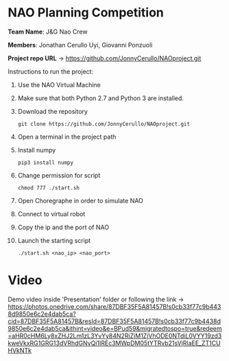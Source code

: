 # NAO Planning Competition

**Team Name**: J&G Nao Crew

**Members**: Jonathan Cerullo Uyi, Giovanni Ponzuoli

**Project repo URL** -> https://github.com/JonnyCerullo/NAOproject.git

Instructions to run the project:

1. Use the NAO Virtual Machine
2. Make sure that both Python 2.7 and Python 3 are installed.
3. Download the repository
   ```
   git clone https://github.com/JonnyCerullo/NAOproject.git
   ```
4. Open a terminal in the project path
5. Install numpy
   ```
   pip3 install numpy
   ```
6. Change permission for script

   ```
   chmod 777 ./start.sh
   ```

7. Open Choregraphe in order to simulate NAO
8. Connect to virtual robot
9. Copy the ip and the port of NAO
10. Launch the starting script

    ```
    ./start.sh <nao_ip> <nao_port>
    ```

# Video

Demo video inside 'Presentation' folder or following the link ->  https://photos.onedrive.com/share/87DBF35F5A81457B!s0cb33f77c9b4438d9850e6c2e4dab5ca?cid=87DBF35F5A81457B&resId=87DBF35F5A81457B!s0cb33f77c9b4438d9850e6c2e4dab5ca&ithint=video&e=BPud59&migratedtospo=true&redeem=aHR0cHM6Ly8xZHJ2Lm1zL3YvYy84N2RiZjM1ZjVhODE0NTdiL0VYY19zd3kweVkxRG1GRG13dVRhdGNvQi1IREc3MWpDM05tYTRvb21sVjRlaEE_ZT1CUHVkNTk


